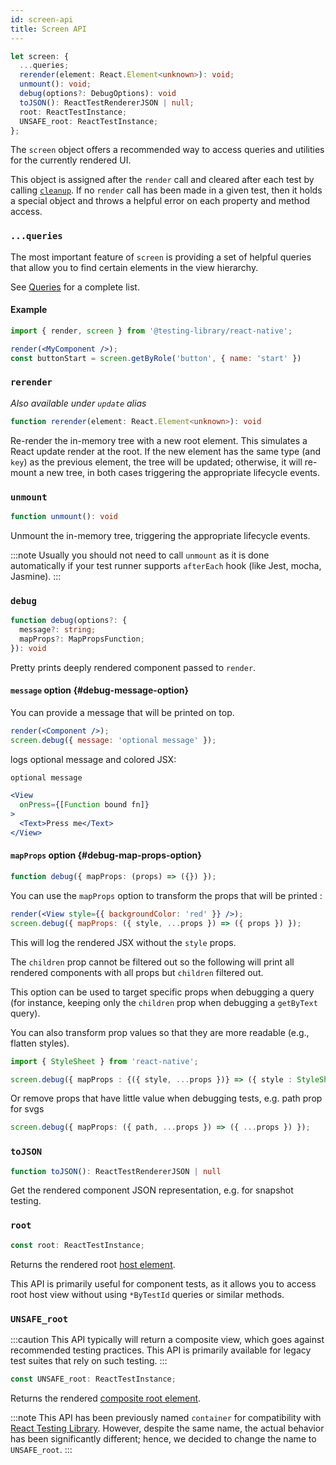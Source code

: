 ```yaml
---
id: screen-api
title: Screen API
---
```


```ts
let screen: {
  ...queries;
  rerender(element: React.Element<unknown>): void;
  unmount(): void;
  debug(options?: DebugOptions): void
  toJSON(): ReactTestRendererJSON | null;
  root: ReactTestInstance;
  UNSAFE_root: ReactTestInstance;
};
```

The `screen` object offers a recommended way to access queries and utilities for the currently rendered UI.

This object is assigned after the `render` call and cleared after each test by calling [`cleanup`](#cleanup). If no `render` call has been made in a given test, then it holds a special object and throws a helpful error on each property and method access.

### `...queries`

The most important feature of `screen` is providing a set of helpful queries that allow you to find certain elements in the view hierarchy.

See [Queries](./Queries.md) for a complete list.

#### Example

```jsx
import { render, screen } from '@testing-library/react-native';

render(<MyComponent />);
const buttonStart = screen.getByRole('button', { name: 'start' })
```

### `rerender`

_Also available under `update` alias_

```ts
function rerender(element: React.Element<unknown>): void
```

Re-render the in-memory tree with a new root element. This simulates a React update render at the root. If the new element has the same type (and `key`) as the previous element, the tree will be updated; otherwise, it will re-mount a new tree, in both cases triggering the appropriate lifecycle events.

### `unmount`

```ts
function unmount(): void
```

Unmount the in-memory tree, triggering the appropriate lifecycle events.

:::note
Usually you should not need to call `unmount` as it is done automatically if your test runner supports `afterEach` hook (like Jest, mocha, Jasmine).
:::

### `debug`

```ts
function debug(options?: {
  message?: string;
  mapProps?: MapPropsFunction;
}): void
```

Pretty prints deeply rendered component passed to `render`.

#### `message` option {#debug-message-option}

You can provide a message that will be printed on top.

```jsx
render(<Component />);
screen.debug({ message: 'optional message' });
```

logs optional message and colored JSX:

```jsx
optional message

<View
  onPress={[Function bound fn]}
>
  <Text>Press me</Text>
</View>
```

#### `mapProps` option {#debug-map-props-option}

```ts
function debug({ mapProps: (props) => ({}) });
```

You can use the `mapProps` option to transform the props that will be printed :

```jsx
render(<View style={{ backgroundColor: 'red' }} />);
screen.debug({ mapProps: ({ style, ...props }) => ({ props }) });
```

This will log the rendered JSX without the `style` props.

The `children` prop cannot be filtered out so the following will print all rendered components with all props but `children` filtered out.

This option can be used to target specific props when debugging a query (for instance, keeping only the `children` prop when debugging a `getByText` query).

You can also transform prop values so that they are more readable (e.g., flatten styles).

```ts
import { StyleSheet } from 'react-native';

screen.debug({ mapProps : {({ style, ...props })} => ({ style : StyleSheet.flatten(style), ...props }) });
```

Or remove props that have little value when debugging tests, e.g. path prop for svgs

```ts
screen.debug({ mapProps: ({ path, ...props }) => ({ ...props }) });
```

### `toJSON`

```ts
function toJSON(): ReactTestRendererJSON | null
```

Get the rendered component JSON representation, e.g. for snapshot testing.

### `root`

```ts
const root: ReactTestInstance;
```

Returns the rendered root [host element](testing-env#host-and-composite-components).

This API is primarily useful for component tests, as it allows you to access root host view without using `*ByTestId` queries or similar methods.

### `UNSAFE_root`

:::caution
This API typically will return a composite view, which goes against recommended testing practices. This API is primarily available for legacy test suites that rely on such testing.
:::

```ts
const UNSAFE_root: ReactTestInstance;
```

Returns the rendered [composite root element](testing-env#host-and-composite-components).

:::note
This API has been previously named `container` for compatibility with [React Testing Library](https://testing-library.com/docs/react-testing-library/api#container-1). However, despite the same name, the actual behavior has been significantly different; hence, we decided to change the name to `UNSAFE_root`.
:::

